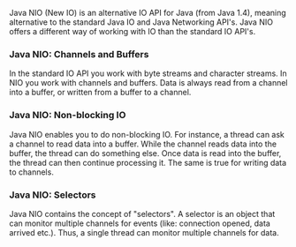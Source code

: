 Java NIO (New IO) is an alternative IO API for Java (from Java 1.4), meaning alternative to the standard Java IO 
and Java Networking API's. Java NIO offers a different way of working with IO than the standard IO API's.

### Java NIO: Channels and Buffers
In the standard IO API you work with byte streams and character streams. In NIO you work with channels and buffers.
 Data is always read from a channel into a buffer, or written from a buffer to a channel.

### Java NIO: Non-blocking IO
Java NIO enables you to do non-blocking IO. For instance, a thread can ask a channel to read data into a buffer.
 While the channel reads data into the buffer, the thread can do something else. Once data is read into the buffer, 
 the thread can then continue processing it. The same is true for writing data to channels.

### Java NIO: Selectors
Java NIO contains the concept of "selectors". A selector is an object that can monitor multiple channels for events 
(like: connection opened, data arrived etc.). Thus, a single thread can monitor multiple channels for data.